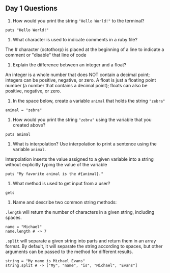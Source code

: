 ## Day 1 Questions

1. How would you print the string `"Hello World!"` to the terminal?

`puts "Hello World!"`

1. What character is used to indicate comments in a ruby file?

The # character (octothorp) is placed at the beginning of a line to indicate a comment or "disable" that line of code

1. Explain the difference between an integer and a float?

An integer is a whole number that does NOT contain a decimal point; integers can be positive, negative, or zero. A float is just a floating point number (a number that contains a decimal point); floats can also be positive, negative, or zero.

1. In the space below, create a variable `animal` that holds the string `"zebra"`

`animal = "zebra"`

1. How would you print the string `"zebra"` using the variable that you created above?

`puts animal`

1. What is interpolation? Use interpolation to print a sentence using the variable `animal`.

Interpolation inserts the value assigned to a given variable into a string without explicitly typing the value of the variable

`puts "My favorite animal is the #{animal}."`

1. What method is used to get input from a user?

`gets`

1. Name and describe two common string methods:

`.length` will return the number of characters in a given string, including spaces.

```
name = "Michael"
name.length # -> 7
```

`.split` will separate a given string into parts and return them in an array format. By default, it will separate the string according to spaces, but other arguments can be passed to the method for different results.

```
string = "My name is Michael Evans"
string.split # -> ["My", "name", "is", "Michael", "Evans"]
```
